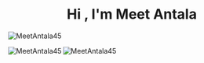 <h1 align="center">Hi , I'm Meet Antala</h1>
<p>
  <img src="https://komarev.com/ghpvc/?username=MeetAntala45&label=Profile%20views&color=0e75b6&style=flat" alt="MeetAntala45" />
</p>
<p><img align="left" src="https://github-readme-stats.vercel.app/api/top-langs?username=MeetAntala45&show_icons=true&locale=en&layout=compact" alt="MeetAntala45" /></p>
<p><img align="center" src="https://github-readme-streak-stats.herokuapp.com/?user=MeetAntala45&" alt="MeetAntala45" /></p>


